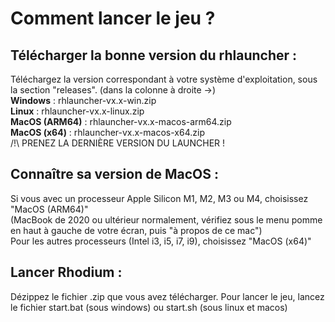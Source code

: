 # Comment lancer le jeu ?

## Télécharger la bonne version du rhlauncher :  
Téléchargez la version correspondant à votre système d'exploitation, sous la section "releases". (dans la colonne à droite →)  
**Windows** : rhlauncher-vx.x-win.zip  
**Linux** : rhlauncher-vx.x-linux.zip  
**MacOS (ARM64)** : rhlauncher-vx.x-macos-arm64.zip  
**MacOS (x64)** : rhlauncher-vx.x-macos-x64.zip  
/!\ PRENEZ LA DERNIÈRE VERSION DU LAUNCHER !  
  
## Connaître sa version de MacOS :  
Si vous avec un processeur Apple Silicon M1, M2, M3 ou M4, choisissez "MacOS (ARM64)"  
(MacBook de 2020 ou ultérieur normalement, vérifiez sous le menu pomme en haut à gauche de votre écran, puis "à propos de ce mac")  
Pour les autres processeurs (Intel i3, i5, i7, i9), choisissez "MacOS (x64)"  
  
## Lancer Rhodium :  
Dézippez le fichier .zip que vous avez télécharger. Pour lancer le jeu, lancez le fichier start.bat (sous windows) ou start.sh (sous linux et macos)  
